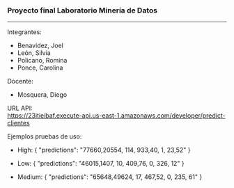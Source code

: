 ### Proyecto final Laboratorio Minería de Datos
---

Integrantes:
- Benavidez, Joel
- León, Silvia
- Policano, Romina
- Ponce, Carolina

Docente:
- Mosquera, Diego


URL API:   
https://23itieibaf.execute-api.us-east-1.amazonaws.com/developer/predict-clientes

Ejemplos pruebas de uso: 

- High:
{
  "predictions": "77660,20554, 114, 933,40, 1, 23,52"
}


- Low:
{
  "predictions": "46015,1407, 10, 409,76, 0, 326, 12"
}

- Medium:
{
  "predictions": "65648,49624, 17, 467,52, 0, 235, 61"
}
